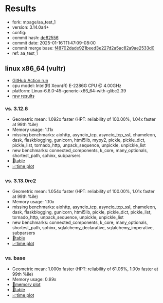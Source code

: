 # Results

- fork: mpage/aa_test_1
- version: 3.14.0a4+
- config: 
- commit hash: [de82556](https://github.com/mpage/cpython/commit/de82556)
- commit date: 2025-01-16T11:47:09-08:00
- commit merge base: [f48702dade921beed3e227d2a5ac82a9ae2533d0](https://github.com/python/cpython/commit/f48702dade921beed3e227d2a5ac82a9ae2533d0)
- ref: aa_test_1

## linux x86_64 (vultr)

- [GitHub Action run](https://github.com/facebookexperimental/free-threading-benchmarking/actions/runs/12816543762)
- cpu model: Intel(R) Xeon(R) E-2286G CPU @ 4.00GHz
- platform: Linux-6.8.0-45-generic-x86_64-with-glibc2.39
- [raw results](bm-20250116-vultr-x86_64-mpage-aa_test_1-3.14.0a4%2B-de82556.json)

### vs. 3.12.6

- Geometric mean: 1.092x faster (HPT: reliability of 100.00%, 1.04x faster at 99th %ile)
- Memory usage: 1.11x
- missing benchmarks: aiohttp, asyncio_tcp, asyncio_tcp_ssl, chameleon, dask, flaskblogging, gunicorn, html5lib, mypy2, pickle, pickle_dict, pickle_list, tornado_http, unpack_sequence, unpickle, unpickle_list
- new benchmarks: connected_components, k_core, many_optionals, shortest_path, sphinx, subparsers
- [📄table](bm-20250116-vultr-x86_64-mpage-aa_test_1-3.14.0a4%2B-de82556-vs-3.12.6.md)
- [📈time plot](bm-20250116-vultr-x86_64-mpage-aa_test_1-3.14.0a4%2B-de82556-vs-3.12.6.svg)

### vs. 3.13.0rc2

- Geometric mean: 1.054x faster (HPT: reliability of 100.00%, 1.01x faster at 99th %ile)
- Memory usage: 1.10x
- missing benchmarks: aiohttp, asyncio_tcp, asyncio_tcp_ssl, chameleon, dask, flaskblogging, gunicorn, html5lib, pickle, pickle_dict, pickle_list, tornado_http, unpack_sequence, unpickle, unpickle_list
- new benchmarks: connected_components, k_core, many_optionals, shortest_path, sphinx, sqlalchemy_declarative, sqlalchemy_imperative, subparsers
- [📄table](bm-20250116-vultr-x86_64-mpage-aa_test_1-3.14.0a4%2B-de82556-vs-3.13.0rc2.md)
- [📈time plot](bm-20250116-vultr-x86_64-mpage-aa_test_1-3.14.0a4%2B-de82556-vs-3.13.0rc2.svg)

### vs. base

- Geometric mean: 1.000x faster (HPT: reliability of 61.06%, 1.00x faster at 99th %ile)
- Memory usage: 0.99x
- [🧠memory plot](bm-20250116-vultr-x86_64-mpage-aa_test_1-3.14.0a4%2B-de82556-vs-base-mem.svg)
- [📄table](bm-20250116-vultr-x86_64-mpage-aa_test_1-3.14.0a4%2B-de82556-vs-base.md)
- [📈time plot](bm-20250116-vultr-x86_64-mpage-aa_test_1-3.14.0a4%2B-de82556-vs-base.svg)

